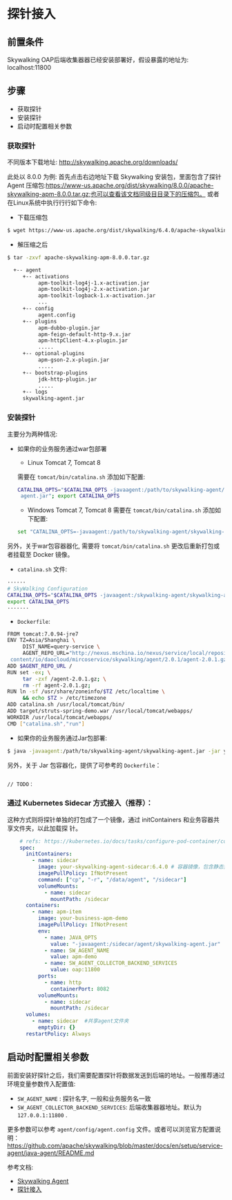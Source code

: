 # 探针接入

## 前置条件

Skywalking OAP后端收集器器已经安装部署好，假设暴露的地址为: localhost:11800

## 步骤

- 获取探针
- 安装探针
- 启动时配置相关参数

### 获取探针

不同版本下载地址: http://skywalking.apache.org/downloads/

此处以 8.0.0 为例:
首先点击右边地址下载 Skywalking 安装包，⾥面包含了探针 Agent 压缩包:https://www-us.apache.org/dist/skywalking/8.0.0/apache-skywalking-apm-8.0.0.tar.gz;也可以查看该⽂档同级⽬目录下的压缩包。
或者在Linux系统中执⾏行行如下命令:

- 下载压缩包

```bash
$ wget https://www-us.apache.org/dist/skywalking/6.4.0/apache-skywalking-apm-8.0.0.tar.gz
```

- 解压缩之后

```bash
$ tar -zxvf apache-skywalking-apm-8.0.0.tar.gz

  +-- agent
     +-- activations
          apm-toolkit-log4j-1.x-activation.jar
          apm-toolkit-log4j-2.x-activation.jar
          apm-toolkit-logback-1.x-activation.jar
          ...
     +-- config
          agent.config
     +-- plugins
          apm-dubbo-plugin.jar
          apm-feign-default-http-9.x.jar
          apm-httpClient-4.x-plugin.jar
          .....
     +-- optional-plugins
          apm-gson-2.x-plugin.jar
          .....
     +-- bootstrap-plugins
          jdk-http-plugin.jar
          .....
     +-- logs
     skywalking-agent.jar
```

### 安装探针

主要分为两种情况:

- 如果你的业务服务通过war包部署
    - Linux Tomcat 7, Tomcat 8

    需要在 `tomcat/bin/catalina.sh` 添加如下配置:
    ```bash
    CATALINA_OPTS="$CATALINA_OPTS -javaagent:/path/to/skywalking-agent/skywalking-
     agent.jar"; export CATALINA_OPTS
     ```

    - Windows Tomcat 7, Tomcat 8
    需要在 `tomcat/bin/catalina.sh` 添加如下配置:
    ```bash
    set "CATALINA_OPTS=-javaagent:/path/to/skywalking-agent/skywalking-agent.jar"
    ```

另外，关于war包容器器化, 需要将  `tomcat/bin/catalina.sh`  更改后重新打包或者挂载至 Docker 镜像。
 - `catalina.sh` 文件:

 ```bash
······
 # SkyWalking Configuration
 CATALINA_OPTS="$CATALINA_OPTS -javaagent:/skywalking-agent/skywalking-agent.jar";
 export CATALINA_OPTS
 ·······
```

- `Dockerfile`:

```bash
FROM tomcat:7.0.94-jre7
ENV TZ=Asia/Shanghai \
     DIST_NAME=query-service \
     AGENT_REPO_URL="http://nexus.mschina.io/nexus/service/local/repositories/labs/
 content/io/daocloud/mircoservice/skywalking/agent/2.0.1/agent-2.0.1.gz"
ADD $AGENT_REPO_URL /
RUN set -ex; \
     tar -zxf /agent-2.0.1.gz; \
     rm -rf agent-2.0.1.gz;
RUN ln -sf /usr/share/zoneinfo/$TZ /etc/localtime \
     && echo $TZ > /etc/timezone
ADD catalina.sh /usr/local/tomcat/bin/
ADD target/struts-spring-demo.war /usr/local/tomcat/webapps/
WORKDIR /usr/local/tomcat/webapps/
CMD ["catalina.sh","run"]
```

- 如果你的业务服务通过Jar包部署:

```bash
$ java -javaagent:/path/to/skywalking-agent/skywalking-agent.jar -jar yourApp.jar
```

另外，关于 Jar 包容器化，提供了可参考的 `Dockerfile`：

```bash

// TODO：
```

### 通过 Kubernetes Sidecar 方式接⼊（推荐）：

这种方式则将探针单独的打包成了一个镜像，通过 initContainers 和业务容器共享⽂件夹，以此加载探
针。

```yml
    # refs: https://kubernetes.io/docs/tasks/configure-pod-container/configure-pod-initialization/
    spec:
      initContainers:
        - name: sidecar
          image: your-skywalking-agent-sidecar:6.4.0 # 容器镜像，包含静态资源文件
          imagePullPolicy: IfNotPresent
          command: ["cp", "-r", "/data/agent", "/sidecar"]
          volumeMounts:
            - name: sidecar
              mountPath: /sidecar
      containers:
        - name: apm-item
          image: your-business-apm-demo
          imagePullPolicy: IfNotPresent
          env:
            - name: JAVA_OPTS
              value: "-javaagent:/sidecar/agent/skywalking-agent.jar"
            - name: SW_AGENT_NAME
              value: apm-demo
            - name: SW_AGENT_COLLECTOR_BACKEND_SERVICES
              value: oap:11800
          ports:
            - name: http
              containerPort: 8082
          volumeMounts:
            - name: sidecar
              mountPath: /sidecar
      volumes:
        - name: sidecar  #共享agent文件夹
          emptyDir: {}
      restartPolicy: Always
```

## 启动时配置相关参数

前面安装好探针之后，我们需要配置探针将数据发送到后端的地址。⼀般推荐通过环境变量参数传入配置值:

- `SW_AGENT_NAME` : 探针名字, 一般和业务服务名一致
- `SW_AGENT_COLLECTOR_BACKEND_SERVICES`: 后端收集器器地址。默认为 `127.0.0.1:11800` .

更多参数可以参考 `agent/config/agent.config` 文件。或者可以浏览官方配置说明：https://github.com/apache/skywalking/blob/master/docs/en/setup/service-agent/java-agent/README.md

参考文档:

- [Skywalking Agent](https://github.com/apache/skywalking/blob/master/docs/en/setup/service-agent/java-agent/README.md)
- [探针接入](https://github.com/SkyAPM/document-cn-translation-of-skywalking/blob/master/docs/zh/master/setup/service-agent/java-agent/README.md)

